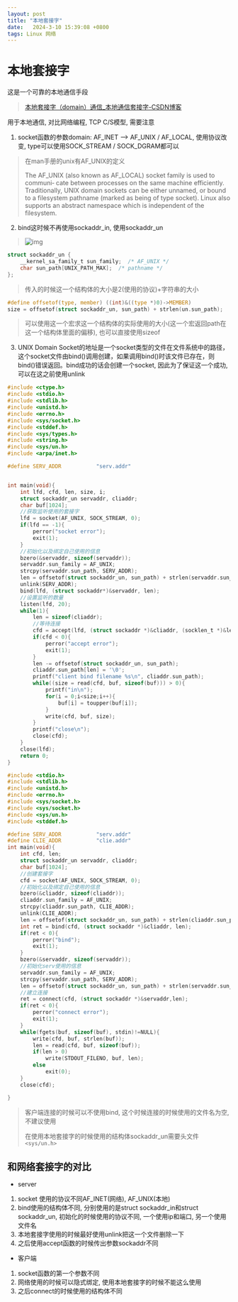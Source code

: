 ```yaml
---
layout: post
title: "本地套接字" 
date:   2024-3-10 15:39:08 +0800
tags: Linux 网络
---
```


# 本地套接字

这是一个可靠的本地通信手段

> [本地套接字（domain）通信_本地通信套接字-CSDN博客](https://blog.csdn.net/qq_43290168/article/details/119078595)

用于本地通信, 对比网络编程, TCP C/S模型, 需要注意

1. socket函数的参数domain: AF_INET --> AF_UNIX / AF_LOCAL, 使用协议改变, type可以使用SOCK_STREAM / SOCK_DGRAM都可以

> 在man手册的unix有AF_UNIX的定义
>
> The  AF_UNIX (also known as AF_LOCAL) socket family is used to communi‐
>        cate between processes on the same machine efficiently.  Traditionally,
>        UNIX  domain  sockets  can  be either unnamed, or bound to a filesystem
>        pathname (marked as being of type  socket).   Linux  also  supports  an
>        abstract namespace which is independent of the filesystem.

2. bind这时候不再使用sockaddr_in, 使用sockaddr_un

> ![img](https://picture-01-1316374204.cos.ap-beijing.myqcloud.com/image/202404032141315.png)

```c
struct sockaddr_un {
    __kernel_sa_family_t sun_family;  /* AF_UNIX */
    char sun_path[UNIX_PATH_MAX];  /* pathname */
};
```

> 传入的时候这一个结构体的大小是2(使用的协议)+字符串的大小

```c
#define offsetof(type, member) ((int)&((type *)0)->MEMBER)
size = offsetof(struct sockaddr_un, sun_path) + strlen(un.sun_path);
```

> 可以使用这一个宏求这一个结构体的实际使用的大小(这一个宏返回path在这一个结构体里面的偏移), 也可以直接使用sizeof

3. UNIX Domain Socket的地址是一个socket类型的文件在文件系统中的路径，这个socket文件由bind()调用创建，如果调用bind()时该文件已存在，则bind()错误返回。bind成功的话会创建一个socket, 因此为了保证这一个成功, 可以在这之前使用unlink

```c
#include <ctype.h>
#include <stdio.h>
#include <stdlib.h>
#include <unistd.h>
#include <errno.h>
#include <sys/socket.h>
#include <stddef.h>
#include <sys/types.h> 
#include <string.h>
#include <sys/un.h>
#include <arpa/inet.h>

#define SERV_ADDR			"serv.addr"


int main(void){
	int lfd, cfd, len, size, i;
	struct sockaddr_un servaddr, cliaddr;
	char buf[1024];
	//获取监听使用的套接字
	lfd = socket(AF_UNIX, SOCK_STREAM, 0);
	if(lfd == -1){
		perror("socket error");
		exit(1);
	}
    //初始化以及绑定自己使用的信息
	bzero(&servaddr, sizeof(servaddr));
	servaddr.sun_family = AF_UNIX;
	strcpy(servaddr.sun_path, SERV_ADDR);
	len = offsetof(struct sockaddr_un, sun_path) + strlen(servaddr.sun_path);
	unlink(SERV_ADDR);
	bind(lfd, (struct sockaddr*)&servaddr, len);
	//设置监听的数量
	listen(lfd, 20);
	while(1){
		len = sizeof(cliaddr);
        //等待连接
		cfd = accept(lfd, (struct sockaddr *)&cliaddr, (socklen_t *)&len);
		if(cfd < 0){
			perror("accept error");
			exit(1);
		}
		len -= offsetof(struct sockaddr_un, sun_path);
		cliaddr.sun_path[len] = '\0';
		printf("client bind filename %s\n", cliaddr.sun_path);
		while((size = read(cfd, buf, sizeof(buf))) > 0){
			printf("in\n");
			for(i = 0;i<size;i++){
				buf[i] = toupper(buf[i]);
			}
			write(cfd, buf, size);
		}
		printf("close\n");
		close(cfd);
	}
	close(lfd);
	return 0;
}
```

```c
#include <stdio.h>
#include <stdlib.h>
#include <unistd.h>
#include <errno.h>
#include <sys/socket.h>
#include <sys/socket.h>
#include <sys/un.h>
#include <stddef.h>

#define SERV_ADDR			"serv.addr"
#define CLIE_ADDR			"clie.addr"
int main(void){
	int cfd, len;
	struct sockaddr_un servaddr, cliaddr;
	char buf[1024];
	//创建套接字
	cfd = socket(AF_UNIX, SOCK_STREAM, 0);
    //初始化以及绑定自己使用的信息
	bzero(&cliaddr, sizeof(cliaddr));
	cliaddr.sun_family = AF_UNIX;
	strcpy(cliaddr.sun_path, CLIE_ADDR);
	unlink(CLIE_ADDR);
	len = offsetof(struct sockaddr_un, sun_path) + strlen(cliaddr.sun_path);
	int ret = bind(cfd, (struct sockaddr *)&cliaddr, len);
	if(ret < 0){
		perror("bind");
		exit(1);
	}
	bzero(&servaddr, sizeof(servaddr));
	//初始化serv使用的信息
	servaddr.sun_family = AF_UNIX;
	strcpy(servaddr.sun_path, SERV_ADDR);
	len = offsetof(struct sockaddr_un, sun_path) + strlen(servaddr.sun_path);
    //建立连接
	ret = connect(cfd, (struct sockaddr *)&servaddr,len); 
	if(ret < 0){
		perror("connect error");
		exit(1);
	}
	while(fgets(buf, sizeof(buf), stdin)!=NULL){
		write(cfd, buf, strlen(buf));
		len = read(cfd, buf, sizeof(buf));
		if(len > 0)
			write(STDOUT_FILENO, buf, len);
		else
			exit(0);
	}
	close(cfd);

}
```

> 客户端连接的时候可以不使用bind, 这个时候连接的时候使用的文件名为空, 不建议使用
>
> 在使用本地套接字的时候使用的结构体sockaddr_un需要头文件`<sys/un.h>`

## 和网络套接字的对比

+ server

1. socket 使用的协议不同AF_INET(网络), AF_UNIX(本地)
2. bind使用的结构体不同, 分别使用的是struct sockaddr_in和struct sockaddr_un, 初始化的时候使用的协议不同, 一个使用ip和端口, 另一个使用文件名
3. 本地套接字使用的时候最好使用unlink把这一个文件删除一下
4. 之后使用accept函数的时候传出参数sockaddr不同

+ 客户端

1. socket函数的第一个参数不同
2. 网络使用的时候可以隐式绑定, 使用本地套接字的时候不能这么使用
3. 之后connect的时候使用的结构体不同
